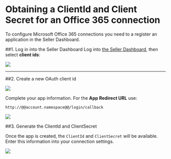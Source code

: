 # Obtaining a ClientId and Client Secret for an Office 365 connection

To configure Microsoft Office 365 connections you need to a register an application in the Seller Dashboard.

##1. Log in into the Seller Dashboard
Log into [the Seller Dashboard](https://sellerdashboard.microsoft.com), then select __client ids__:

![](img/o365-portal-1.png)

---

##2. Create a new OAuth client id

![](img/o365-portal-2.png)

Complete your app information. For the __App Redirect URL__ use:

	http://@@account.namespace@@/login/callback

![](img/o365-portal-3.png)

##3. Generate the ClientId and ClientSecret

Once the app is created, the `ClientId` and `ClientSecret` will be available. Enter this information into your connection settings. 

![](img/o365-portal-4.png)
